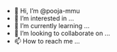 - 👋 Hi, I’m @pooja-mmu
- 👀 I’m interested in ...
- 🌱 I’m currently learning ...
- 💞️ I’m looking to collaborate on ...
- 📫 How to reach me ...

<!---
pooja-mmu/pooja-mmu is a ✨ special ✨ repository because its `README.md` (this file) appears on your GitHub profile.
You can click the Preview link to take a look at your changes.
--->
